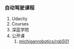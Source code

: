 ### 自动驾驶课程
1. Udacity
2. Courses
3. 深蓝学院
4. 公开课
	1. [michiganrobotics/rob501](https://github.com/michiganrobotics/rob501)